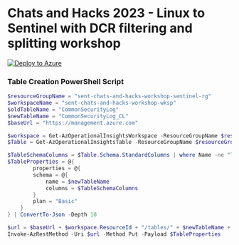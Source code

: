 # Chats and Hacks 2023 - Linux to Sentinel with DCR filtering and splitting workshop

[![Deploy to Azure](https://aka.ms/deploytoazurebutton)](https://portal.azure.com/#create/Microsoft.Template/uri/https%3A%2F%2Fraw.githubusercontent.com%2FTheAlistairRoss%2FMicrosoftSentinel%2Fmain%2FLabs%2FLinux%2520Log%2520Collecting%2520and%2520Filtering%2FBuild%2Fmain.json
)




### Table Creation PowerShell Script

```powershell
$resourceGroupName = "sent-chats-and-hacks-workshop-sentinel-rg"
$workspaceName = "sent-chats-and-hacks-workshop-wksp"
$oldTableName = "CommonSecurityLog"
$newTableName = "CommonSecurityLog_CL"
$baseUrl = "https://management.azure.com"

$workspace = Get-AzOperationalInsightsWorkspace -ResourceGroupName $resourceGroupName -Name $workspaceName
$Table = Get-AzOperationalInsightsTable -ResourceGroupName $resourceGroupName -WorkspaceName $workspaceName -TableName $oldTableName

$TableSchemaColumns = $Table.Schema.StandardColumns | where Name -ne "TenantId"
$TableProperties = @{
        properties = @{
        schema = @{
            name = $newTableName
            columns = $TableSchemaColumns
        }
        plan = "Basic"
    }
} | ConvertTo-Json -Depth 10

$url = $baseUrl + $workspace.ResourceId + "/tables/" + $newTableName + "?api-version=2022-10-01"
Invoke-AzRestMethod -Uri $url -Method Put -Payload $TableProperties

```